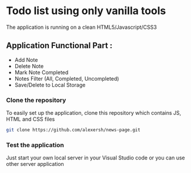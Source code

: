 # Todo list using only vanilla tools

The application is running on a clean HTML5/Javascript/CSS3

## Application Functional Part :
- Add Note
- Delete Note
- Mark Note Completed
- Notes Filter (All, Completed, Uncompleted)
- Save/Delete to Local Storage

### Clone the repository
To easily set up the application, clone this repository which contains JS, HTML and CSS files

```bash
git clone https://github.com/alexersh/news-page.git
```

### Test the application
Just start your own local server in your Visual Studio code or you can use other server application
